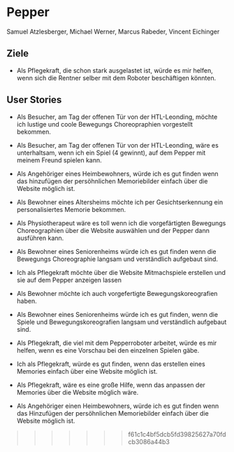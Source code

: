 # Pepper
Samuel Atzlesberger, Michael Werner, Marcus Rabeder, Vincent Eichinger

## Ziele 
- Als Pflegekraft, die schon stark ausgelastet ist, würde es mir helfen, wenn sich die Rentner selber mit dem Roboter beschäftigen könnten.

## User Stories

- Als Besucher, am Tag der offenen Tür von der HTL-Leonding, möchte ich lustige und coole Bewegungs Choreopraphien vorgestellt bekommen.

- Als Besucher, am Tag der offenen Tür von der HTL-Leonding, wäre es unterhaltsam, wenn ich ein Spiel (4 gewinnt), auf dem Pepper mit meinem Freund spielen kann.

- Als Angehöriger eines Heimbewohners, würde ich es gut finden wenn das hinzufügen der persöhnlichen Memoriebilder einfach über die Website möglich ist.

- Als Bewohner eines Altersheims möchte ich per Gesichtserkennung ein personalisiertes Memorie bekommen.


- Als Physiotherapeut wäre es toll wenn ich die vorgefärtigten Bewegungs Choreographien über die Website auswählen und der Pepper dann ausführen kann.

- Als Bewohner eines Seniorenheims würde ich es gut finden wenn die Bewegungs Choreographie langsam und verständlich aufgebaut sind.

- Ich als Pflegekraft möchte über die Website Mitmachspiele erstellen und sie auf dem Pepper anzeigen lassen


- Als Bewohner möchte ich auch vorgefertigte Bewegungskoreografien haben.

- Als Bewohner eines Seniorenheims würde ich es gut finden, wenn die Spiele und Bewegungskoreografien langsam und verständlich aufgebaut sind.
  
- Als Pflegekraft, die viel mit dem Pepperroboter arbeitet, würde es mir helfen, wenn es eine Vorschau bei den einzelnen Spielen gäbe.
  
- Ich als Pflegekraft, würde es gut finden, wenn das erstellen eines Memories einfach über eine Website möglich ist.

- Als Pflegekraft, wäre es eine große Hilfe, wenn das anpassen der Memories über die Website möglich wäre.

- Als Angehöriger einen Heimbewohners, würde ich es gut finden wenn das Hinzufügen der persöhnlichen Memoriebilder einfach über die Website möglich ist.
>>>>>>> f61c1c4bf5dcb5fd39825627a70fdcb3086a44b3







  
